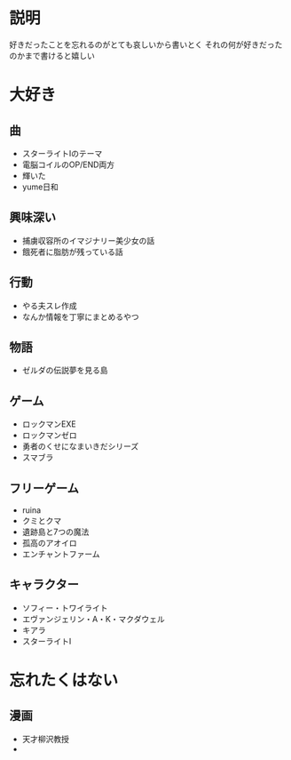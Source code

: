 # 説明

好きだったことを忘れるのがとても哀しいから書いとく
それの何が好きだったのかまで書けると嬉しい

# 大好き

## 曲

- スターライトⅠのテーマ
- 電脳コイルのOP/END両方
- 輝いた
- yume日和

## 興味深い

- 捕虜収容所のイマジナリー美少女の話
- 餓死者に脂肪が残っている話

## 行動

- やる夫スレ作成
- なんか情報を丁寧にまとめるやつ

## 物語

- ゼルダの伝説夢を見る島

## ゲーム

- ロックマンEXE
- ロックマンゼロ
- 勇者のくせになまいきだシリーズ
- スマブラ

## フリーゲーム

- ruina
- クミとクマ
- 遺跡島と7つの魔法
- 孤高のアオイロ
- エンチャントファーム

## キャラクター

- ソフィー・トワイライト
- エヴァンジェリン・A・K・マクダウェル
- キアラ
- スターライトⅠ

# 忘れたくはない

## 漫画

- 天才柳沢教授
- 